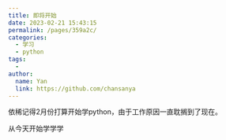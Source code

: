 ```yaml
---
title: 即将开始
date: 2023-02-21 15:43:15
permalink: /pages/359a2c/
categories:
  - 学习
  - python
tags:
  - 
author: 
  name: Yan
  link: https://github.com/chansanya
---
```

依稀记得2月份打算开始学python，由于工作原因一直耽搁到了现在。

从今天开始学学学

<!-- more -->
